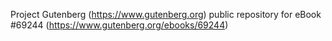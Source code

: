 Project Gutenberg (https://www.gutenberg.org) public repository for
eBook #69244 (https://www.gutenberg.org/ebooks/69244)
